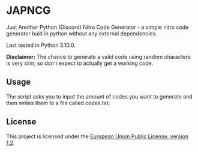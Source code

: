 # JAPNCG
Just Another Python (Discord) Nitro Code Generator - a simple nitro code generator built in python without any external dependencies. 

Last tested in Python 3.10.0.

**Disclaimer:** The chance to generate a valid code using random characters is very slim, so don't expect to actually get a working code.
## Usage
The script asks you to input the amount of codes you want to generate and then writes them to a file called codes.txt.
## License
This project is licensed under the [European Union Public License, version 1.2](https://joinup.ec.europa.eu/collection/eupl/eupl-text-eupl-12).

